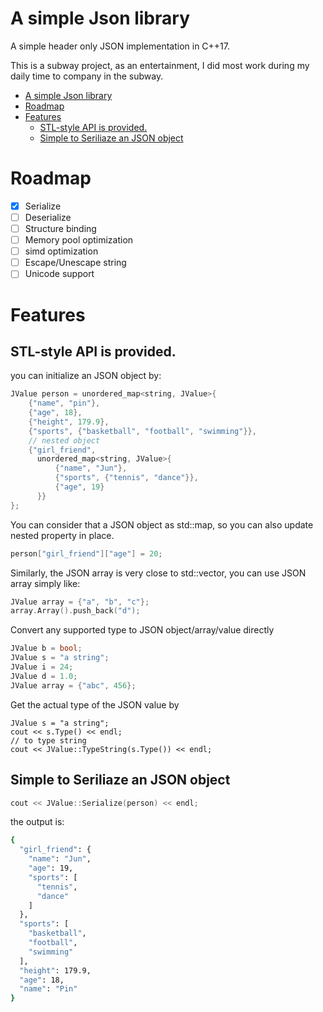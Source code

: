 # A simple Json library
A simple header only JSON implementation in C++17.

This is a subway project, as an entertainment, I did most work during my daily time to company in the subway.

- [A simple Json library](#a-simple-json-library)
- [Roadmap](#roadmap)
- [Features](#features)
  - [STL-style API is provided.](#stl-style-api-is-provided)
  - [Simple to Seriliaze an JSON object](#simple-to-seriliaze-an-json-object)

# Roadmap
- [x] Serialize
- [ ] Deserialize
- [ ] Structure binding
- [ ] Memory pool optimization
- [ ] simd optimization
- [ ] Escape/Unescape string
- [ ] Unicode support

# Features
## STL-style API is provided.
you can initialize an JSON object by:
```cpp
JValue person = unordered_map<string, JValue>{
    {"name", "pin"},
    {"age", 18},
    {"height", 179.9},
    {"sports", {"basketball", "football", "swimming"}},
    // nested object
    {"girl_friend",
      unordered_map<string, JValue>{
          {"name", "Jun"},
          {"sports", {"tennis", "dance"}},
          {"age", 19}
      }}
};
```

You can consider that a JSON object as std::map, so you can also update nested property in place.
```cpp
person["girl_friend"]["age"] = 20;
```

Similarly, the JSON array is very close to std::vector, you can use JSON array simply like:
```cpp
JValue array = {"a", "b", "c"};
array.Array().push_back("d");
```

Convert any supported type to JSON object/array/value directly
```cpp
JValue b = bool;
JValue s = "a string";
JValue i = 24;
JValue d = 1.0;
JValue array = {"abc", 456};
```

Get the actual type of the JSON value by
```
JValue s = "a string";
cout << s.Type() << endl;
// to type string
cout << JValue::TypeString(s.Type()) << endl;
```

## Simple to Seriliaze an JSON object
```cpp
cout << JValue::Serialize(person) << endl;
```
the output is:
```bash
{
  "girl_friend": {
    "name": "Jun",
    "age": 19,
    "sports": [
      "tennis",
      "dance"
    ]
  },
  "sports": [
    "basketball",
    "football",
    "swimming"
  ],
  "height": 179.9,
  "age": 18,
  "name": "Pin"
}
```
